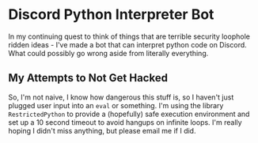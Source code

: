 # Discord Python Interpreter Bot

In my continuing quest to think of things that are terrible security loophole ridden ideas - I've made a bot that can interpret python code on Discord. What could possibly go wrong aside from literally everything.

## My Attempts to Not Get Hacked

So, I'm not naive, I know how dangerous this stuff is, so I haven't just plugged user input into an `eval` or something. I'm using the library `RestrictedPython` to provide a (hopefully) safe execution environment and set up a 10 second timeout to avoid hangups on infinite loops. I'm really hoping I didn't miss anything, but please email me if I did.
